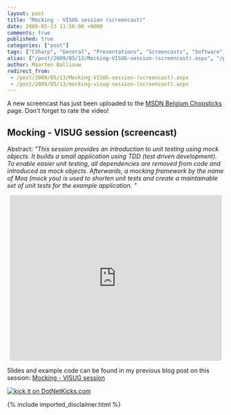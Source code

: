 ```yaml
---
layout: post
title: "Mocking - VISUG session (screencast)"
date: 2009-05-13 11:56:00 +0000
comments: true
published: true
categories: ["post"]
tags: ["CSharp", "General", "Presentations", "Screencasts", "Software", "Testing"]
alias: ["/post/2009/05/13/Mocking-VISUG-session-(screencast).aspx", "/post/2009/05/13/mocking-visug-session-(screencast).aspx"]
author: Maarten Balliauw
redirect_from:
 - /post/2009/05/13/Mocking-VISUG-session-(screencast).aspx
 - /post/2009/05/13/mocking-visug-session-(screencast).aspx
---
```

<p>A new screencast has just been uploaded to the <a href="http://www.microsoft.com/belux/MSDN/nl/chopsticks/default.aspx?id=1093" target="_blank">MSDN Belgium Chopsticks</a> page. Don't forget to rate the video!</p>
<h2>Mocking - VISUG session (screencast)</h2>
<p>Abstract: <em>"This session provides an introduction to unit testing using mock objects. It builds a small application using TDD (test driven development). To enable easier unit testing, all dependencies are removed from code and introduced as mock objects. Afterwards, a mocking framework by the name of Moq (mock you) is used to shorten unit tests and create a maintainable set of unit tests for the example application. "</em></p>
<p style="text-align: center"><iframe src="http://www.microsoft.com/belux/msdn/nl/chopsticks/player.aspx?id=1093&amp;e=1" width="493" height="385" frameborder="0"></iframe></p>
<p>Slides and example code can be found in my previous blog post on this session: <a href="This session provides an introduction to unit testing using mock objects. It builds a small application using TDD (test driven development). To enable easier unit testing, all dependencies are removed from code and introduced as mock objects. Afterwards, a mocking framework by the name of Moq (mock you) is used to shorten unit tests and create a maintainable set of unit tests for the example application. " target="_blank">Mocking - VISUG session</a></p>
<p><a href="http://www.dotnetkicks.com/kick/?url=/post/2009/05/13/Mocking-VISUG-session-(screencast).aspx&amp;title=Mocking - VISUG session (screencast)">
                    <img src="http://www.dotnetkicks.com/Services/Images/KickItImageGenerator.ashx?url=/post/2009/05/13/Mocking-VISUG-session-(screencast).aspx" border="0" alt="kick it on DotNetKicks.com" />
                  </a></p>
{% include imported_disclaimer.html %}
